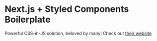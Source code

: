 # Next.js + Styled Components Boilerplate

Powerful CSS-in-JS solution, beloved by many!
Check out [their website](https://styled-components.com "styled-components")
